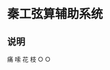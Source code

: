 # 秦工弦算辅助系统
## 说明
痛 嗦 花 枝 ○ ○
<!-- 这是一个帮助你进行「六州荒谈录」中那些明明不难但就是算不对的战斗计算工具，预计支持设定技能，角色，并进行胜率统计和在输入骰点结果的情况下计算战斗结果，然后我编不出来了。 -->